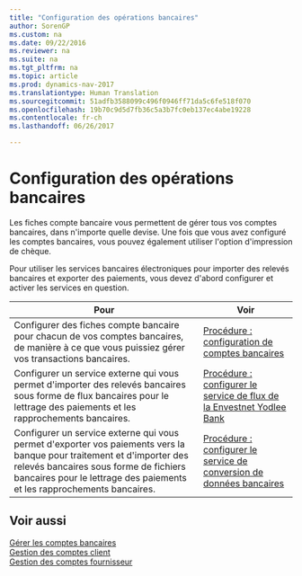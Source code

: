 ```yaml
---
title: "Configuration des opérations bancaires"
author: SorenGP
ms.custom: na
ms.date: 09/22/2016
ms.reviewer: na
ms.suite: na
ms.tgt_pltfrm: na
ms.topic: article
ms.prod: dynamics-nav-2017
ms.translationtype: Human Translation
ms.sourcegitcommit: 51adfb3588099c496f0946ff71da5c6fe518f070
ms.openlocfilehash: 19b70c9d5d7fb36c5a3b7fc0eb137ec4abe19228
ms.contentlocale: fr-ch
ms.lasthandoff: 06/26/2017

---
```


# <a name="set-up-banking"></a>Configuration des opérations bancaires

Les fiches compte bancaire vous permettent de gérer tous vos comptes bancaires, dans n'importe quelle devise. Une fois que vous avez configuré les comptes bancaires, vous pouvez également utiliser l'option d'impression de chèque.

Pour utiliser les services bancaires électroniques pour importer des relevés bancaires et exporter des paiements, vous devez d'abord configurer et activer les services en question.

|Pour |Voir |
|---|----|
|Configurer des fiches compte bancaire pour chacun de vos comptes bancaires, de manière à ce que vous puissiez gérer vos transactions bancaires.|[Procédure : configuration de comptes bancaires](bank-how-setup-bank-accounts.md)|
|Configurer un service externe qui vous permet d'importer des relevés bancaires sous forme de flux bancaires pour le lettrage des paiements et les rapprochements bancaires.|[Procédure : configurer le service de flux de la Envestnet Yodlee Bank](bank-how-setup-bank-statement-service.md)|
|Configurer un service externe qui vous permet d'exporter vos paiements vers la banque pour traitement et d'importer des relevés bancaires sous forme de fichiers bancaires pour le lettrage des paiements et les rapprochements bancaires.|[Procédure : configurer le service de conversion de données bancaires](bank-how-setup-bank-data-conversion-service.md)|

## <a name="see-also"></a>Voir aussi
[Gérer les comptes bancaires](bank-manage-bank-accounts.md)  
[Gestion des comptes client](receivables-manage-receivables.md)  
[Gestion des comptes fournisseur](payables-manage-payables.md)

